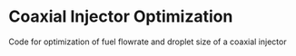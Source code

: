 # Coaxial Injector Optimization
Code for optimization of fuel flowrate and droplet size of a coaxial injector
